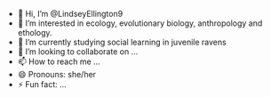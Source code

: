 - 👋 Hi, I’m @LindseyEllington9
- 👀 I’m interested in ecology, evolutionary biology, anthropology and ethology.
- 🌱 I’m currently studying social learning in juvenile ravens
- 💞️ I’m looking to collaborate on ...
- 📫 How to reach me ...
- 😄 Pronouns: she/her
- ⚡ Fun fact: ...

<!---
LindseyEllington9/LindseyEllington9 is a ✨ special ✨ repository because its `README.md` (this file) appears on your GitHub profile.
You can click the Preview link to take a look at your changes.
--->
